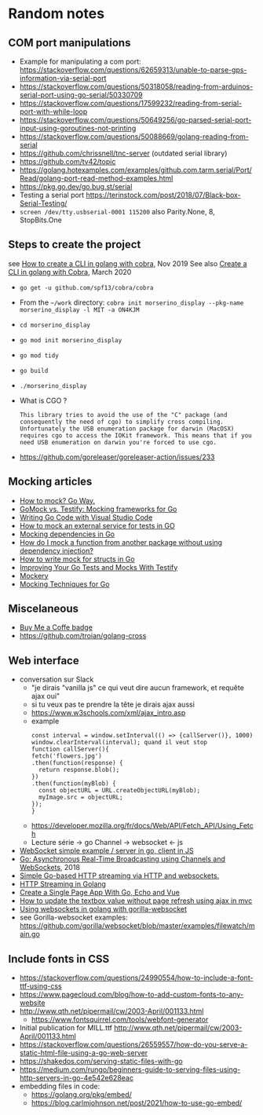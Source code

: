# Random notes

## COM port manipulations

* Example for manipulating a com port: https://stackoverflow.com/questions/62659313/unable-to-parse-gps-information-via-serial-port
* https://stackoverflow.com/questions/50318058/reading-from-arduinos-serial-port-using-go-serial/50330709
* https://stackoverflow.com/questions/17599232/reading-from-serial-port-with-while-loop
* https://stackoverflow.com/questions/50649256/go-parsed-serial-port-input-using-goroutines-not-printing
* https://stackoverflow.com/questions/50088669/golang-reading-from-serial
* https://github.com/chrissnell/tnc-server (outdated serial library)
* https://github.com/tv42/topic
* https://golang.hotexamples.com/examples/github.com.tarm.serial/Port/Read/golang-port-read-method-examples.html
* https://pkg.go.dev/go.bug.st/serial
* Testing a serial port https://terinstock.com/post/2018/07/Black-box-Serial-Testing/
* `screen /dev/tty.usbserial-0001 115200` also  Parity.None, 8, StopBits.One

## Steps to create the project
see [How to create a CLI in golang with cobra](https://towardsdatascience.com/how-to-create-a-cli-in-golang-with-cobra-d729641c7177), Nov 2019
See also [Create a CLI in golang with Cobra](https://codesource.io/create-a-cli-in-golang-with-cobra/), March 2020 

* `go get -u github.com/spf13/cobra/cobra`
* From the `~/work` directory: `cobra init morserino_display --pkg-name morserino_display -l MIT -a ON4KJM`
* `cd morserino_display`
* `go mod init morserino_display`
* `go mod tidy`
* `go build`
* `./morserino_display`

* What is CGO ?
  ```
  This library tries to avoid the use of the "C" package (and consequently the need of cgo) to simplify cross compiling. Unfortunately the USB enumeration package for darwin (MacOSX) requires cgo to access the IOKit framework. This means that if you need USB enumeration on darwin you're forced to use cgo.
  ```

* https://github.com/goreleaser/goreleaser-action/issues/233

## Mocking articles
* [How to mock? Go Way.](https://medium.com/@ankur_anand/how-to-mock-in-your-go-golang-tests-b9eee7d7c266)
* [GoMock vs. Testify: Mocking frameworks for Go](https://blog.codecentric.de/2019/07/gomock-vs-testify/)
* [Writing Go Code with Visual Studio Code](https://medium.com/@mekilis/writing-go-code-with-visual-studio-code-6daa326cb6b8)
* [How to mock an external service for tests in GO](https://wawand.co/blog/posts/how-to-mock-an-external-service-for-test-in-go-73251a7a/)
* [Mocking dependencies in Go](https://dev.to/jonfriesen/mocking-dependencies-in-go-1h4d)
* [How do I mock a function from another package without using dependency injection?](https://stackoverflow.com/questions/51428617/how-do-i-mock-a-function-from-another-package-without-using-dependency-injection)
* [How to write mock for structs in Go](https://stackoverflow.com/questions/41053280/how-to-write-mock-for-structs-in-go)
* [Improving Your Go Tests and Mocks With Testify](https://tutorialedge.net/golang/improving-your-tests-with-testify-go/)
* [Mockery ](https://github.com/vektra/mockery)
* [Mocking Techniques for Go](https://www.myhatchpad.com/insight/mocking-techniques-for-go/)

## Miscelaneous
* [Buy Me a Coffe badge](https://gist.github.com/gbraad/216f8162d9b382d14b8a097a37cc2c72#file-readme-md)
* https://github.com/troian/golang-cross

## Web interface
* conversation sur Slack
  * "je dirais "vanilla js" ce qui veut dire aucun framework, et requête ajax oui"
  * si tu veux pas te prendre la tête je dirais ajax aussi
  * https://www.w3schools.com/xml/ajax_intro.asp
  * example
    ```
    const interval = window.setInterval(() => {callServer()}, 1000)
    window.clearInterval(interval); quand il veut stop
    function callServer(){
    fetch('flowers.jpg')
    .then(function(response) {
      return response.blob();
    })
    .then(function(myBlob) {
      const objectURL = URL.createObjectURL(myBlob);
      myImage.src = objectURL;
    });
    }
    ```
  * https://developer.mozilla.org/fr/docs/Web/API/Fetch_API/Using_Fetch
  * Lecture série -> go Channel -> websocket <- js
* [WebSocket simple example / server in go, client in JS](https://gist.github.com/owulveryck/57d8c2469fd1f8a840747b064c50ff4e)
* [Go: Asynchronous Real-Time Broadcasting using Channels and WebSockets](https://dev.to/danielkun/go-asynchronous-and-safe-real-time-broadcasting-using-channels-and-websockets-4g5d), 2018
* [Simple Go-based HTTP streaming via HTTP and websockets.](https://gist.github.com/vmarmol/b967b29917a34d9307ce)
* [HTTP Streaming in Golang](https://dmathieu.com/articles/development/golang-streaming/)
* [Create a Single Page App With Go, Echo and Vue](https://scotch.io/tutorials/create-a-single-page-app-with-go-echo-and-vue)
* [How to update the textbox value without page refresh using ajax in mvc](https://stackoverflow.com/questions/42396886/how-to-update-the-textbox-value-without-page-refresh-using-ajax-in-mvc)
* [Using websockets in golang with gorilla-websocket](https://rogerwelin.github.io/golang/websockets/gorilla/2018/03/13/golang-websockets.html)
* see Gorilla-websocket examples: https://github.com/gorilla/websocket/blob/master/examples/filewatch/main.go

## Include fonts in CSS
* https://stackoverflow.com/questions/24990554/how-to-include-a-font-ttf-using-css
* https://www.pagecloud.com/blog/how-to-add-custom-fonts-to-any-website 
* http://www.qth.net/pipermail/cw/2003-April/001133.html
  * https://www.fontsquirrel.com/tools/webfont-generator
* Initial publication for MILL.ttf http://www.qth.net/pipermail/cw/2003-April/001133.html
* https://stackoverflow.com/questions/26559557/how-do-you-serve-a-static-html-file-using-a-go-web-server
* https://shakedos.com/serving-static-files-with-go
* https://medium.com/rungo/beginners-guide-to-serving-files-using-http-servers-in-go-4e542e628eac
* embedding files in code:
  * https://golang.org/pkg/embed/
  * https://blog.carlmjohnson.net/post/2021/how-to-use-go-embed/
